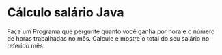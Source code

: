 # Cálculo salário Java
Faça um Programa que pergunte quanto você ganha por hora e o número de horas trabalhadas no mês. Calcule e mostre o total do seu salário no referido mês. 
